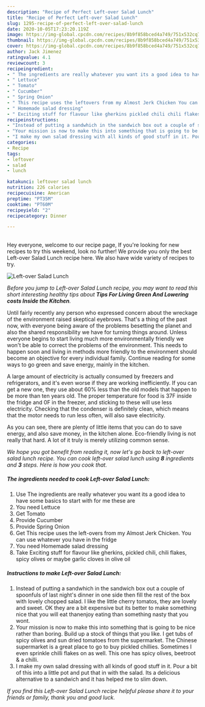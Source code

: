 ```yaml
---
description: "Recipe of Perfect Left-over Salad Lunch"
title: "Recipe of Perfect Left-over Salad Lunch"
slug: 1295-recipe-of-perfect-left-over-salad-lunch
date: 2020-10-05T17:23:20.119Z
image: https://img-global.cpcdn.com/recipes/8b9f858bced4a749/751x532cq70/left-over-salad-lunch-recipe-main-photo.jpg
thumbnail: https://img-global.cpcdn.com/recipes/8b9f858bced4a749/751x532cq70/left-over-salad-lunch-recipe-main-photo.jpg
cover: https://img-global.cpcdn.com/recipes/8b9f858bced4a749/751x532cq70/left-over-salad-lunch-recipe-main-photo.jpg
author: Jack Jimenez
ratingvalue: 4.1
reviewcount: 3
recipeingredient:
- " The ingredients are really whatever you want its a good idea to have some basics to start with for me these are"
- " Lettuce"
- " Tomato"
- " Cucumber"
- " Spring Onion"
- " This recipe uses the leftovers from my Almost Jerk Chicken You can use whatever you have in the fridge"
- " Homemade salad dressing"
- " Exciting stuff for flavour like gherkins pickled chili chili flakes spicy olives or maybe garlic cloves in olive oil"
recipeinstructions:
- "Instead of putting a sandwhich in the sandwich box out a couple of spoonfuls of last night&#39;s dinner in one side then fill the rest of the box with lovely chopped salad. I like the little cherry tomatos, they are lovely and sweet. OK they are a bit expensive but its better to make something nice that you will eat thanenjoy eating than something nasty that you wont."
- "Your mission is now to make this into something that is going to be nice rather than boring. Build up a stock of things that you like. I get tubs of spicy olives and sun dried tomatoes from the supermarket. The Chinese supermarket is a great place to go to buy pickled chillies. Sometimes I even sprinkle chilli flakes on as well. This one has spicy olives, beetroot &amp; a chilli."
- "I make my own salad dressing with all kinds of good stuff in it. Pour a bit of this into a little pot and put that in with the salad. Its a delicious alternative to a sandwich and it has helped me to slim down."
categories:
- Recipe
tags:
- leftover
- salad
- lunch

katakunci: leftover salad lunch 
nutrition: 226 calories
recipecuisine: American
preptime: "PT35M"
cooktime: "PT60M"
recipeyield: "2"
recipecategory: Dinner

---
```

<br>
Hey everyone, welcome to our recipe page, If you're looking for new recipes to try this weekend, look no further! We provide you only the best Left-over Salad Lunch recipe here. We also have wide variety of recipes to try.
<br>


![Left-over Salad Lunch](https://img-global.cpcdn.com/recipes/8b9f858bced4a749/751x532cq70/left-over-salad-lunch-recipe-main-photo.jpg)

<i>Before you jump to Left-over Salad Lunch recipe, you may want to read this short interesting healthy tips about 
<strong>Tips For Living Green And Lowering costs Inside the Kitchen</strong>.</i>
</br>

Until fairly recently any person who expressed concern about the wreckage of the environment raised skeptical eyebrows. That's a thing of the past now, with everyone being aware of the problems besetting the planet and also the shared responsibility we have for turning things around. Unless everyone begins to start living much more environmentally friendly we won't be able to correct the problems of the environment. This needs to happen soon and living in methods more friendly to the environment should become an objective for every individual family. Continue reading for some ways to go green and save energy, mainly in the kitchen.

A large amount of electricity is actually consumed by freezers and refrigerators, and it's even worse if they are working inefficiently. If you can get a new one, they use about 60% less than the old models that happen to be more than ten years old. The proper temperature for food is 37F inside the fridge and 0F in the freezer, and sticking to these will use less electricity. Checking that the condenser is definitely clean, which means that the motor needs to run less often, will also save electricity.

As you can see, there are plenty of little items that you can do to save energy, and also save money, in the kitchen alone. Eco-friendly living is not really that hard. A lot of it truly is merely utilizing common sense.


<i>We hope you got benefit from reading it, now let's go back to left-over salad lunch recipe. You can cook left-over salad lunch using <strong>8</strong> ingredients and <strong>3</strong> steps. Here is how you cook that.
</i>

##### The ingredients needed to cook Left-over Salad Lunch:

1. Use  The ingredients are really whatever you want its a good idea to have some basics to start with for me these are
1. You need  Lettuce
1. Get  Tomato
1. Provide  Cucumber
1. Provide  Spring Onion
1. Get  This recipe uses the left-overs from my Almost Jerk Chicken. You can use whatever you have in the fridge
1. You need  Homemade salad dressing
1. Take  Exciting stuff for flavour like gherkins, pickled chili, chili flakes, spicy olives or maybe garlic cloves in olive oil


##### Instructions to make Left-over Salad Lunch:

1. Instead of putting a sandwhich in the sandwich box out a couple of spoonfuls of last night&#39;s dinner in one side then fill the rest of the box with lovely chopped salad. I like the little cherry tomatos, they are lovely and sweet. OK they are a bit expensive but its better to make something nice that you will eat thanenjoy eating than something nasty that you wont.
1. Your mission is now to make this into something that is going to be nice rather than boring. Build up a stock of things that you like. I get tubs of spicy olives and sun dried tomatoes from the supermarket. The Chinese supermarket is a great place to go to buy pickled chillies. Sometimes I even sprinkle chilli flakes on as well. This one has spicy olives, beetroot &amp; a chilli.
1. I make my own salad dressing with all kinds of good stuff in it. Pour a bit of this into a little pot and put that in with the salad. Its a delicious alternative to a sandwich and it has helped me to slim down.


<i>If you find this Left-over Salad Lunch recipe helpful please share it to your friends or family, thank you and good luck.</i>
